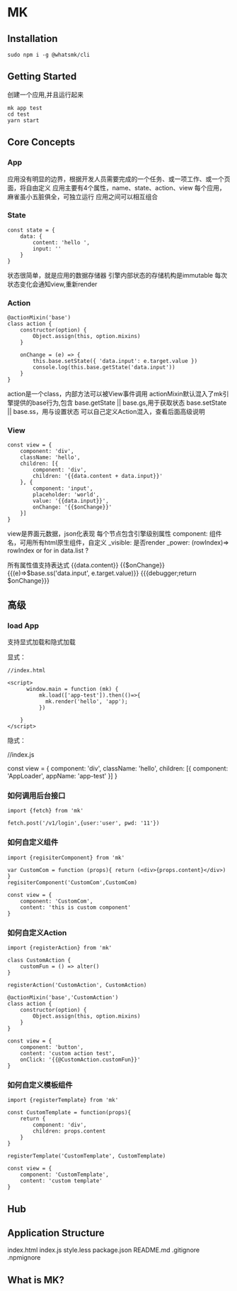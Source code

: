 # MK

## Installation

```
sudo npm i -g @whatsmk/cli
```

## Getting Started

创建一个应用,并且运行起来

```
mk app test
cd test
yarn start
```

## Core Concepts

### App

应用没有明显的边界，根据开发人员需要完成的一个任务、或一项工作、或一个页面，将自由定义
应用主要有4个属性，name、state、action、view
每个应用，麻雀虽小五脏俱全，可独立运行
应用之间可以相互组合

### State

```
const state = {
    data: {
        content: 'hello ',
        input: ''
    }
}
```

状态很简单，就是应用的数据存储器
引擎内部状态的存储机构是immutable
每次状态变化会通知view,重新render


### Action

```
@actionMixin('base')
class action {
    constructor(option) {
        Object.assign(this, option.mixins)
    }

    onChange = (e) => {
        this.base.setState({ 'data.input': e.target.value })
        console.log(this.base.getState('data.input'))
    }
}
```

action是一个class，内部方法可以被View事件调用
actionMixin默认混入了mk引擎提供的base行为,包含
    base.getState || base.gs,用于获取状态
    base.setState || base.ss，用与设置状态
可以自己定义Action混入，查看后面高级说明


### View

```
const view = {
    component: 'div',
    className: 'hello',
    children: [{
        component: 'div',
        children: '{{data.content + data.input}}'
    }, {
        component: 'input',
        placeholder: 'world',
        value: '{{data.input}}',
        onChange: '{{$onChange}}'
    }]
}
```

view是界面元数据，json化表现
每个节点包含引擎级别属性
    component: 组件名，可用所有html原生组件，自定义
    _visible: 是否render
    _power: (rowIndex)=> rowIndex or for in data.list ?

所有属性值支持表达式
    {{data.content}}
    {{$onChange}}
    {{(e)=>$base.ss('data.input', e.target.value)}}
    {{{debugger;return $onChange}}}


## 高级

### load App

支持显式加载和隐式加载

显式：
```
//index.html

<script>
      window.main = function (mk) {
          mk.load(['app-test']).then(()=>{
            mk.render('hello', 'app'); 
          })
            
    }
</script>
```

隐式：

//index.js

const view = {
    component: 'div',
    className: 'hello',
    children: [{
        component: 'AppLoader',
        appName: 'app-test' 
    }]
}


### 如何调用后台接口

```
import {fetch} from 'mk'

fetch.post('/v1/login',{user:'user', pwd: '11'})
```


### 如何自定义组件

```
import {regisiterComponent} from 'mk'

var CustomCom = function (props){ return (<div>{props.content}</div>) }
regisiterComponent('CustomCom',CustomCom)

const view = {
    component: 'CustomCom',
    content: 'this is custom component'
}
```

### 如何自定义Action
```
import {registerAction} from 'mk'

class CustomAction {
    customFun = () => alter()
}

registerAction('CustomAction', CustomAction)

@actionMixin('base','CustomAction')
class action {
    constructor(option) {
        Object.assign(this, option.mixins)
    }
}

const view = {
    component: 'button',
    content: 'custom action test',
    onClick: '{{@CustomAction.customFun}}'
}

```

### 如何自定义模板组件

```
import {registerTemplate} from 'mk'

const CustomTemplate = function(props){
    return {
        component: 'div',
        children: props.content
    }
}

registerTemplate('CustomTemplate', CustomTemplate)

const view = {
    component: 'CustomTemplate',
    content: 'custom template'
}
```

## Hub



## Application Structure

index.html
index.js
style.less
package.json
README.md
.gitignore
.npmignore

## What is MK?



